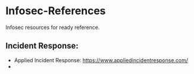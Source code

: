 # Infosec-References
Infosec resources for ready reference.

## Incident Response:
* Applied Incident Response: https://www.appliedincidentresponse.com/
* 
